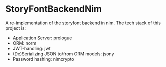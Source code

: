 # StoryFontBackendNim

A re-implementation of the storyfont backend in nim.
The tech stack of this project is:

-   Application Server: prologue
-   ORM: norm
-   JWT-handling: jwt
-   (De)Serializing JSON to/from ORM models: jsony
-   Password hashing: nimcrypto
